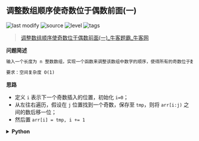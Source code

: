 ## 调整数组顺序使奇数位于偶数前面(一)
<!--START_SECTION:badge-->

![last modify](https://img.shields.io/static/v1?label=last%20modify&message=2022-10-13%2019%3A16%3A07&color=yellowgreen&style=flat-square)
![source](https://img.shields.io/static/v1?label=source&message=%E7%89%9B%E5%AE%A2&color=green&style=flat-square)
![level](https://img.shields.io/static/v1?label=level&message=%E4%B8%AD%E7%AD%89&color=yellow&style=flat-square)
![tags](https://img.shields.io/static/v1?label=tags&message=%E6%95%B0%E7%BB%84&color=orange&style=flat-square)

<!--END_SECTION:badge-->
<!--info
tags: [数组]
source: 牛客
level: 中等
number: '0077'
name: 调整数组顺序使奇数位于偶数前面(一)
companies: []
-->

> [调整数组顺序使奇数位于偶数前面(一)_牛客题霸_牛客网](https://www.nowcoder.com/practice/ef1f53ef31ca408cada5093c8780f44b)

<summary><b>问题简述</b></summary>

```txt
输入一个长度为 n 整数数组，实现一个函数来调整该数组中数字的顺序，使得所有的奇数位于数组的前面部分，所有的偶数位于数组的后面部分，并保证奇数和奇数，偶数和偶数之间的相对位置不变。

要求：空间复杂度 O(1)
```

<!-- 
<details><summary><b>详细描述</b></summary>

```txt
```

</details>
-->


<!-- <div align="center"><img src="../../../_assets/xxx.png" height="300" /></div> -->

<summary><b>思路</b></summary>

- 定义 `i` 表示下一个奇数插入的位置，初始化 `i=0`；
- 从左往右遍历，假设在 `j` 位置找到一个奇数，保存至 `tmp`，则将 `arr[i:j)` 之间的数后移一位；
- 然后置 `arr[i] = tmp, i += 1`

<details><summary><b>Python</b></summary>

```python
class Solution:
    def reOrderArray(self , arr: List[int]) -> List[int]:
        
        i = 0
        for j in range(len(arr)):
            if arr[j] & 1:  # 是奇数
                tmp = arr[j]  # 保存当前奇数
                # 把 arr[i:j] 后移一位
                for k in range(j - 1, i - 1, -1):
                    arr[k + 1] = arr[k]
                # 把当前奇数放到 i 位置
                arr[i] = tmp
                i += 1
                
        return arr
```

</details>

